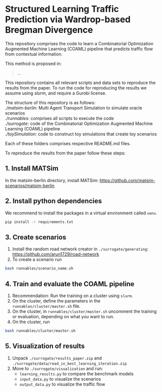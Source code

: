 # Structured Learning Traffic Prediction via Wardrop-based Bregman Divergence

This repository comprises the code to learn a Combinatorial Optimization Augmented Machine Learning (COAML) pipeline that predicts traffic flow from contextual information.

This method is proposed in:
> ...

This repository contains all relevant scripts and data sets to reproduce the results from the paper.
To run the code for reproducing the results we assume using *slurm*, and require a Gurobi license.

The structure of this repository is as follows:  
*./matsim-berlin:* Multi Agent Transport Simulation to simulate oracle scenarios  
*./runnables:* comprises all scripts to execute the code  
*./surrogate:* code of the Combinatorial Optimization Augmented Machine Learning (COAML) pipeline  
*./toySimulation:* code to construct toy simulations that create toy scenarios  

Each of these folders comprises respective README.md files.

To reproduce the results from the paper follow these steps:
## 1. Install MATSim
In the matsim-berlin directory, install MATSim: https://github.com/matsim-scenarios/matsim-berlin

## 2. Install python dependencies
We recommend to install the packages in a virtual environment called `venv`.
```bash 
pip install -r requirements.txt
```

## 3. Create scenarios
1. Install the random road network creator in `./surrogate/generating`: https://github.com/arun1729/road-network
2. To create a scenario run
```bash 
bash runnables/scenario_name.sh
```

## 4. Train and evaluate the COAML pipeline
1. Recommendation: Run the training on a cluster using `slurm`.
2. On the cluster, define the parameters in the `runnables/cluster/master.sh` file.
3. On the cluster, in `runnables/cluster/master.sh` uncomment the training or evaluation, depending on what you want to run.
4. On the cluster, run 
```bash 
bash runnables/cluster/master.sh
```

## 5. Visualization of results
1. Unpack `./surrogate/results_paper.zip` and `./surrogate/data/read_in_best_learning_iteration.zip`
1. Move to `./surrogate/visualization` and run:
   - `learning_results.py` to compare the benchmark models
   - `input_data.py` to visualize the scenarios
   - `output_data.py` to visualize the traffic flow